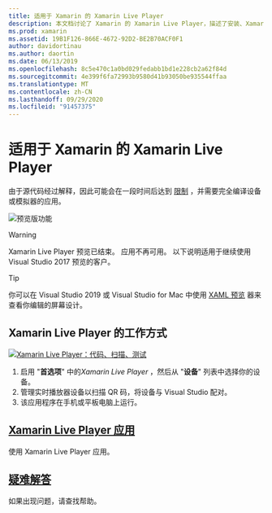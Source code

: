 ```yaml
---
title: 适用于 Xamarin 的 Xamarin Live Player
description: 本文档讨论了 Xamarin 的 Xamarin Live Player，描述了安装、Xamarin Live Player 应用、用于 Xamarin Live Player、限制和故障排除的示例。
ms.prod: xamarin
ms.assetid: 19B1F126-866E-4672-92D2-BE2B70ACF0F1
author: davidortinau
ms.author: daortin
ms.date: 06/13/2019
ms.openlocfilehash: 8c5e470c1a0bd029fedabb1bd1e228cb2a62f84d
ms.sourcegitcommit: 4e399f6fa72993b9580d41b93050be935544ffaa
ms.translationtype: MT
ms.contentlocale: zh-CN
ms.lasthandoff: 09/29/2020
ms.locfileid: "91457375"
---
```

# <a name="xamarin-live-player-for-xamarinforms"></a>适用于 Xamarin 的 Xamarin Live Player

由于源代码经过解释，因此可能会在一段时间后达到 [限制](./troubleshooting.md) ，并需要完全编译设备或模拟器的应用。

![预览版功能](~/media/shared/preview.png)

> [!WARNING]
> Xamarin Live Player 预览已结束。 应用不再可用。 以下说明适用于继续使用 Visual Studio 2017 预览的客户。

> [!TIP]
> 你可以在 Visual Studio 2019 或 Visual Studio for Mac 中使用 [XAML 预览](~/xamarin-forms/xaml/xaml-previewer/index.md) 器来查看你编辑的屏幕设计。

## <a name="how-xamarin-live-player-worked"></a>Xamarin Live Player 的工作方式

[![Xamarin Live Player：代码、扫描、测试](images/xamarin-live.png)](images/xamarin-live-sml.png#lightbox)

1. 启用 "**首选项**" 中的*Xamarin Live Player* ，然后从 "**设备**" 列表中选择你的设备。
2. 管理实时播放器设备以扫描 QR 码，将设备与 Visual Studio 配对。
3. 该应用程序在手机或平板电脑上运行。

## <a name="xamarin-live-player-app"></a>[Xamarin Live Player 应用](player.md)

使用 Xamarin Live Player 应用。

## <a name="troubleshooting"></a>[疑难解答](troubleshooting.md)

如果出现问题，请查找帮助。